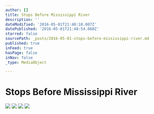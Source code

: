 ```yaml
---
author: []
title: Stops Before Mississippi River
description: ''
dateModified: '2016-05-01T21:48:10.007Z'
datePublished: '2016-05-01T21:48:54.060Z'
starred: false
sourcePath: _posts/2016-05-01-stops-before-mississippi-river.md
published: true
inFeed: true
hasPage: false
inNav: false
_type: MediaObject

---
```

# Stops Before Mississippi River
![](https://the-grid-user-content.s3-us-west-2.amazonaws.com/a6615769-5216-4bae-81bc-75ec9d3b0eb6.jpg)
![](https://the-grid-user-content.s3-us-west-2.amazonaws.com/a0e5a18e-24f6-4bdd-bbc0-cefbecaddba5.jpg)
![](https://the-grid-user-content.s3-us-west-2.amazonaws.com/ab57b1f1-451a-4ccc-82fa-0c00e7db4fb6.jpg)
![](https://the-grid-user-content.s3-us-west-2.amazonaws.com/f26b48c3-5e4f-482a-9916-7a8291ab4916.jpg)